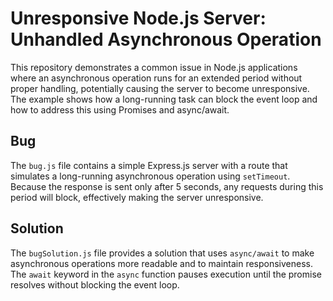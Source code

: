 # Unresponsive Node.js Server: Unhandled Asynchronous Operation

This repository demonstrates a common issue in Node.js applications where an asynchronous operation runs for an extended period without proper handling, potentially causing the server to become unresponsive.  The example shows how a long-running task can block the event loop and how to address this using Promises and async/await.

## Bug
The `bug.js` file contains a simple Express.js server with a route that simulates a long-running asynchronous operation using `setTimeout`.  Because the response is sent only after 5 seconds, any requests during this period will block, effectively making the server unresponsive.

## Solution
The `bugSolution.js` file provides a solution that uses `async/await` to make asynchronous operations more readable and to maintain responsiveness. The `await` keyword in the `async` function pauses execution until the promise resolves without blocking the event loop.
